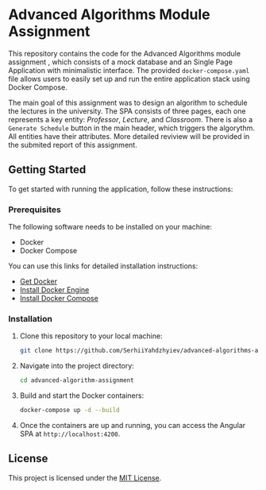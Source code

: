 # Advanced Algorithms Module Assignment

This repository contains the code for the Advanced Algorithms module assignment
, which consists of a mock database and an Single Page Application with
minimalistic interface. The provided `docker-compose.yaml` file allows users to
easily set up and run the entire application stack using Docker Compose.

The main goal of this assignment was to design an algorithm to schedule the
lectures in the university. The SPA consists of three pages, each one represents
a key entity: _Professor_, _Lecture_, and _Classroom_. There is also a
`Generate Schedule` button in the main header, which triggers the algorythm. All
entities have their attributes. More detailed reviview will be provided in the
submited report of this assignment.

## Getting Started

To get started with running the application, follow these instructions:

### Prerequisites

The following software needs to be installed on your machine:

- Docker
- Docker Compose

You can use this links for detailed installation instructions:

- [Get Docker](https://docs.docker.com/get-docker/)
- [Install Docker Engine](https://docs.docker.com/engine/install/)
- [Install Docker Compose](https://docs.docker.com/compose/install/)

### Installation

1. Clone this repository to your local machine:

   ```bash
   git clone https://github.com/SerhiiYahdzhyiev/advanced-algorithms-assignment.git
   ```

2. Navigate into the project directory:

   ```bash
   cd advanced-algorithm-assignment
   ```

3. Build and start the Docker containers:

   ```bash
   docker-compose up -d --build
   ```

4. Once the containers are up and running, you can access the Angular SPA at
   `http://localhost:4200`.

## License

This project is licensed under the [MIT License](LICENSE).

